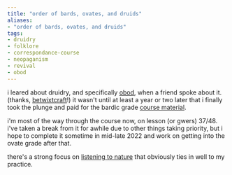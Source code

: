 ```yaml
---
title: "order of bards, ovates, and druids"
aliases:
- "order of bards, ovates, and druids"
tags:
- druidry
- folklore
- correspondance-course
- neopaganism
- revival
- obod
---
```


i leared about druidry, and specifically [obod](https://druidry.org/), when a friend spoke about it. (thanks, [betwixtcraft](https://betwixtcraft.com)!) it wasn't until at least a year or two later that i finally took the plunge and paid for the bardic grade [course material](https://druidry.org/our-courses/train-in-druidry).

i'm most of the way through the course now, on lesson (or gwers) 37/48. i've taken a break from it for awhile due to other things taking priority, but i hope to complete it sometime in mid-late 2022 and work on getting into the ovate grade after that.

there's a strong focus on [listening to nature](listen%20to%20nature.md) that obviously ties in well to my practice.